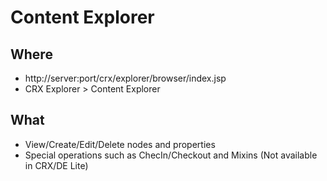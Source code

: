 # Content Explorer

## Where

- http://server:port/crx/explorer/browser/index.jsp
- CRX Explorer > Content Explorer

## What

- View/Create/Edit/Delete nodes and properties
- Special operations such as ChecIn/Checkout and Mixins (Not available in CRX/DE Lite)

